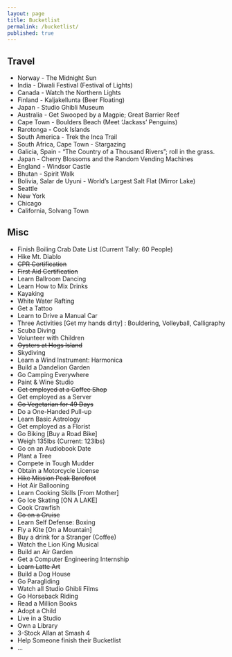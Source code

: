 ```yaml
---
layout: page
title: Bucketlist
permalink: /bucketlist/
published: true
---
```


## Travel
-   Norway - The Midnight Sun
-   India - Diwali Festival (Festival of Lights)
-   Canada - Watch the Northern Lights
-   Finland - Kaljakellunta (Beer Floating)
-   Japan - Studio Ghibli Museum
-   Australia - Get Swooped by a Magpie; Great Barrier Reef
-   Cape Town - Boulders Beach (Meet ‘Jackass’ Penguins)
-   Rarotonga - Cook Islands
-   South America - Trek the Inca Trail
-   South Africa, Cape Town - Stargazing
-   Galicia, Spain - “The Country of a Thousand Rivers”; roll in the grass.
-   Japan - Cherry Blossoms and the Random Vending Machines
-   England - Windsor Castle 
-   Bhutan - Spirit Walk
-   Bolivia, Salar de Uyuni - World’s Largest Salt Flat (Mirror Lake)
-   Seattle
-   New York
-   Chicago
-   California, Solvang Town

## Misc
- Finish Boiling Crab Date List (Current Tally: 60 People)
- Hike Mt. Diablo
- <strike>CPR Certification</strike>
- <strike>First Aid Certification</strike>
- Learn Ballroom Dancing
- Learn How to Mix Drinks
- Kayaking
- White Water Rafting
- Get a Tattoo
- Learn to Drive a Manual Car
- Three Activities [Get my hands dirty] : Bouldering, Volleyball, Calligraphy
- Scuba Diving
- Volunteer with Children
- <strike>Oysters at Hogs Island</strike>
- Skydiving
- Learn a Wind Instrument: Harmonica
- Build a Dandelion Garden
- Go Camping Everywhere
- Paint & Wine Studio
- <strike>Get employed at a Coffee Shop</strike>
- Get employed as a Server
- <strike>Go Vegetarian for 49 Days</strike>
- Do a One-Handed Pull-up
- Learn Basic Astrology
- Get employed as a Florist
- Go Biking [Buy a Road Bike]
- Weigh 135lbs (Current: 123lbs)
- Go on an Audiobook Date
- Plant a Tree
- Compete in Tough Mudder
- Obtain a Motorcycle License
- <strike>Hike Mission Peak Barefoot</strike>
- Hot Air Ballooning
- Learn Cooking Skills [From Mother]
- Go Ice Skating [ON A LAKE]
- Cook Crawfish
- <strike>Go on a Cruise</strike>
- Learn Self Defense: Boxing
- Fly a Kite [On a Mountain]
- Buy a drink for a Stranger (Coffee)
- Watch the Lion King Musical
- Build an Air Garden
- Get a Computer Engineering Internship
- <strike>Learn Latte Art</strike>
- Build a Dog House
- Go Paragliding
- Watch all Studio Ghibli Films
- Go Horseback Riding
- Read a Million Books
- Adopt a Child
- Live in a Studio
- Own a Library
- 3-Stock Allan at Smash 4
- Help Someone finish their Bucketlist
- ...
